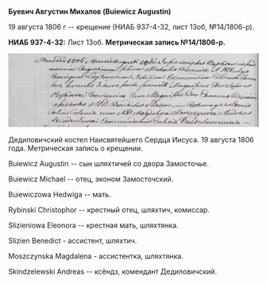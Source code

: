 **Буевич Августин Михалов (Buiewicz Augustin)**

19 августа 1806 г -- крещение (НИАБ 937-4-32, лист 13об, №14/1806-р).

**НИАБ 937-4-32:** Лист 13об. **Метрическая запись №14/1806-р.**

![](./media/8b9b86f4cff3dba0f600214acbaa47900f5330a9.png)

Дедиловичский костел Наисвятейшего Сердца Иисуса. 19 августа 1806 года.
Метрическая запись о крещении.

Buiewicz Augustin -- сын шляхтичей со двора Замосточье.

Buiewicz Michael -- отец, эконом Замосточский.

Buiewiczowa Hedwiga -- мать.

Rybinski Christophor -- крестный отец, шляхтич, комиссар.

Slizieniowa Eleonora -- крестная мать, шляхтянка.

Slizien Benedict - ассистент, шляхтич.

Moszczynska Magdalena - ассистентка, шляхтянка.

Skindzelewski Andreas -- ксёндз, комендант Дедиловичский.
